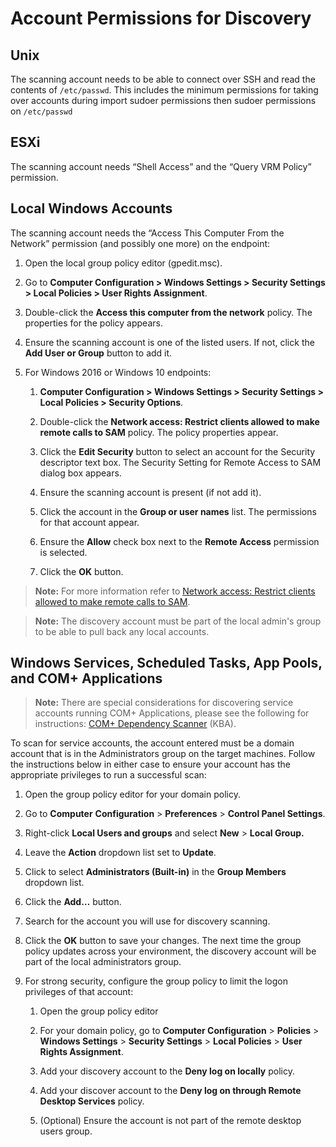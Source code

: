 [title]: # (Account Permissions for Discovery)
[tags]: # (Discovery, Permissions)
[priority]: # (1000)

# Account Permissions for Discovery

## Unix

The scanning account needs to be able to connect over SSH and read the contents of `/etc/passwd`. This includes the minimum permissions for taking over accounts during import sudoer permissions then
 sudoer permissions on `/etc/passwd`

## ESXi

The scanning account needs “Shell Access” and the “Query VRM Policy” permission.

## Local Windows Accounts

The scanning account needs the “Access This Computer From the Network” permission (and possibly one more) on the endpoint:

1. Open the local group policy editor (gpedit.msc).

1. Go to **Computer Configuration \> Windows Settings \> Security Settings \> Local Policies \> User Rights Assignment**.

1. Double-click the **Access this computer from the network** policy. The properties for the policy appears.

1. Ensure the scanning account is one of the listed users. If not, click the **Add User or Group** button to add it.

1. For Windows 2016 or Windows 10 endpoints:

   1. **Computer Configuration \> Windows Settings \> Security Settings \> Local Policies \> Security Options**.

   1. Double-click the **Network access: Restrict clients allowed to make remote calls to SAM** policy. The policy properties appear.

   1. Click the **Edit Security** button to select an account for the Security descriptor text box. The Security Setting for Remote Access to SAM dialog box appears.

   1. Ensure the scanning account is present (if not add it).

   1. Click the account in the **Group or user names** list. The permissions for that account appear.

   1. Ensure the **Allow** check box next to the **Remote Access** permission is selected.

   1. Click the **OK** button.

> **Note:** For more information refer to [Network access: Restrict clients allowed to make remote calls to SAM](https://docs.microsoft.com/en-us/windows/security/threat-protection/security-policy-settings/network-access-restrict-clients-allowed-to-make-remote-sam-calls).

> **Note:** The discovery account must be part of the local admin's group to be able to pull back any local accounts.

## Windows Services, Scheduled Tasks, App Pools, and COM+ Applications

> **Note:** There are special considerations for discovering service accounts running COM+ Applications, please see the following for instructions: [COM+ Dependency Scanner](https://thycotic.force.com/support/s/article/ka037000000HtkmAAC/COMPlus-Depenency-Scanner) (KBA).

To scan for service accounts, the account entered must be a domain account that is in the Administrators group on the target machines. Follow the instructions below in either case to ensure your account has the appropriate privileges to run a successful scan:

1. Open the group policy editor for your domain policy.

2. Go to **Computer** **Configuration** \> **Preferences** \> **Control Panel Settings**.

3. Right-click **Local Users and groups** and select **New** > **Local Group.**

3. Leave the **Action** dropdown list set to **Update**.

3. Click to select **Administrators (Built-in)** in the **Group Members** dropdown list.

3. Click the **Add…** button.

3. Search for the account you will use for discovery scanning.

3. Click the **OK** button to save your changes. The next time the group policy updates across your environment, the discovery account will be part of the local administrators group.

3. For strong security, configure the group policy to limit the logon privileges of that account:

   1. Open the group policy editor

   1. For your domain policy, go to **Computer Configuration** \> **Policies** \> **Windows Settings** \> **Security Settings** \> **Local Policies** \> **User Rights Assignment**.

   1. Add your discovery account to the **Deny log on locally** policy.

   1. Add your discover account to the **Deny log on through Remote Desktop Services** policy.

   1. (Optional) Ensure the account is not part of the remote desktop users group.

